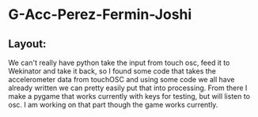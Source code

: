 # G-Acc-Perez-Fermin-Joshi
## Layout:
We can't really have python take the input from touch osc, feed it to Wekinator and take it back, so I found some code that takes the accelerometer data from touchOSC and using some code we all have already written we can pretty easily put that into processing. From there I make a pygame that works currently with keys for testing, but will listen to osc. I am working on that part though the game works currently. 

